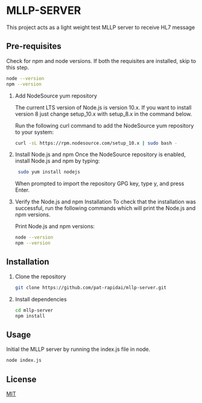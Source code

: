 # MLLP-SERVER
This project acts as a light weight test MLLP server to receive HL7 message

## Pre-requisites
Check for npm and node versions. If both the requisites are installed, skip to this step.
```bash
node --version
npm --version
```

1. Add NodeSource yum repository

    The current LTS version of Node.js is version 10.x. If you want to install version 8 just change setup_10.x with setup_8.x in the command below.

    Run the following curl command to add the NodeSource yum repository to your system:
    ```bash
    curl -sL https://rpm.nodesource.com/setup_10.x | sudo bash -
    ```

2. Install Node.js and npm
    Once the NodeSource repository is enabled, install Node.js and npm by typing:

   ```bash
    sudo yum install nodejs
   ```
    When prompted to import the repository GPG key, type y, and press Enter.
    
3. Verify the Node.js and npm Installation
    To check that the installation was successful, run the following commands which will print the Node.js and npm versions.

    Print Node.js and npm versions:
    ```bash
    node --version
    npm --version
    ```

## Installation

1. Clone the repository
    ```bash
    git clone https://github.com/pat-rapidai/mllp-server.git
    ```

2. Install dependencies
   ```bash
   cd mllp-server
   npm install 
   ```

## Usage
Initial the MLLP server by running the index.js file in node.
```bash
node index.js
```

## License
[MIT](https://choosealicense.com/licenses/mit/)
